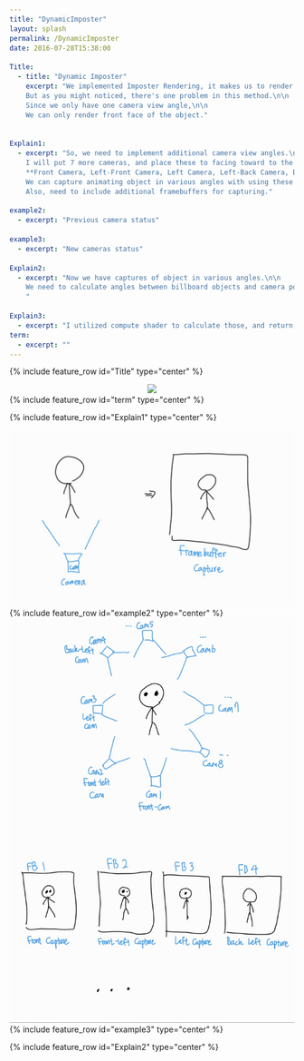 ```yaml
---
title: "DynamicImposter"
layout: splash
permalink: /DynamicImposter
date: 2016-07-28T15:38:00

Title:
  - title: "Dynamic Imposter"
    excerpt: "We implemented Imposter Rendering, it makes us to render 10K+ animating objects with quads.\n\n
    But as you might noticed, there's one problem in this method.\n\n
    Since we only have one camera view angle,\n\n
    We can only render front face of the object."


Explain1:
  - excerpt: "So, we need to implement additional camera view angles.\n\n
    I will put 7 more cameras, and place these to facing toward to the animating object.\n\n
    **Front Camera, Left-Front Camera, Left Camera, Left-Back Camera, Back Camera, Right-Back Camera, Right Camera, Right-Front Camera**\n\n
    We can capture animating object in various angles with using these cameras.\n\n
    Also, need to include additional framebuffers for capturing."

example2:
  - excerpt: "Previous camera status"

example3:
  - excerpt: "New cameras status"

Explain2:
  - excerpt: "Now we have captures of object in various angles.\n\n
    We need to calculate angles between billboard objects and camera position.\n\n
    "

Explain3:
  - excerpt: "I utilized compute shader to calculate those, and return which camera index that the object should use."
term:
  - excerpt: ""
---
```


{% include feature_row id="Title" type="center" %}
<div style="text-align: center">
<img src="https://github.com/salmin609/salmin609.github.io/blob/master/images/GAM400/DynamicImposter/probfromprevious.gif?raw=true" width = "800">
</div>
{% include feature_row id="term" type="center" %}

{% include feature_row id="Explain1" type="center" %}


<div style="text-align: center">
<img src="https://github.com/salmin609/salmin609.github.io/blob/master/images/GAM400/DynamicImposter/ex1.jpg?raw=true" width = "600">
</div>
{% include feature_row id="example2" type="center" %}

<div style="text-align: center">
<img src="https://github.com/salmin609/salmin609.github.io/blob/master/images/GAM400/DynamicImposter/ex2.jpg?raw=true" width = "600">
</div>
{% include feature_row id="example3" type="center" %}

{% include feature_row id="Explain2" type="center" %}